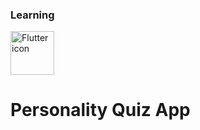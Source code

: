 ### Learning 
<img src="https://i.pinimg.com/originals/6d/b1/59/6db159df526b6f5584902ebc21daca88.png" alt="Flutter icon" width="70"/>

# Personality Quiz App
